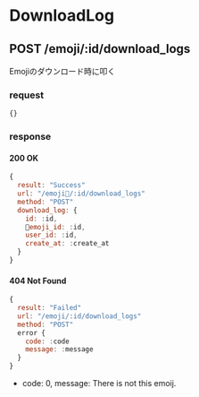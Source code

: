 # DownloadLog
## POST /emoji/:id/download_logs
Emojiのダウンロード時に叩く

### request
```js
{}
```

### response
#### 200 OK
```js
{
  result: "Success"
  url: "/emoji/:id/download_logs"
  method: "POST"
  download_log: {
    id: :id,
    emoji_id: :id,
    user_id: :id,
    create_at: :create_at
  }
}
```

#### 404 Not Found
```js
{
  result: "Failed"
  url: "/emoji/:id/download_logs"
  method: "POST"
  error {
    code: :code
    message: :message
  }
}
```

* code: 0, message: There is not this emoij.
